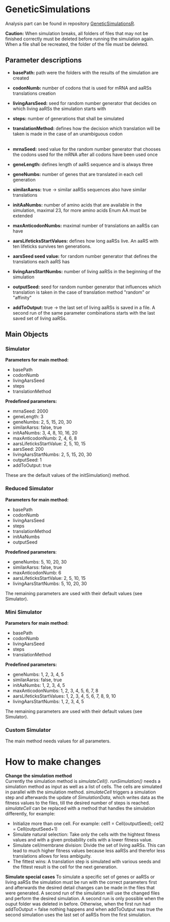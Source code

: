 # GeneticSimulations
Analysis part can be found in repository [GeneticSimulationsR](https://github.com/Thalla/GeneticSimulationsR).  


**Caution:** When simulation breaks, all folders of files that may not be finished correctly must be deleted before running the simulation again. 
When a file shall be recreated, the folder of the file must be deleted.


## Parameter descriptions
- **basePath:** path were the folders with the results of the simulation are created
- **codonNumb:** number of codons that is used for mRNA and aaRSs translations creation
- **livingAarsSeed:** seed for random number generator that decides on which living aaRSs the simulation starts with
- **steps:** number of generations that shall be simulated
- **translationMethod:** defines how the decision which translation will be taken is made in the case of an unambiguous codon  
  </br>
  
- **mrnaSeed:** seed value for the random number generator that chooses the codons used for the mRNA after all codons have been used once
- **geneLength:** defines length of aaRS sequence and is always three
- **geneNumbs:** number of genes that are translated in each cell generation
- **similarAarss:** true -> similar aaRSs sequences also have similar translations
- **initAaNumbs:** number of amino acids that are available in the simulation, maximal 23, for more amino acids Enum AA must be extended
- **maxAnticodonNumbs:** maximal number of translations an aaRSs can have
- **aarsLifeticksStartValues:** defines how long aaRSs live. An aaRS with ten lifeticks survives ten generations.
- **aarsSeed seed value:** for random number generator that defines the translations each aaRS has
- **livingAarsStartNumbs:** number of living aaRSs in the beginning of the simulation
- **outputSeed:** seed for random number generator that influences which translation is taken in the case of translation method "random" or "affinity"
- **addToOutput:** true -> the last set of living aaRSs is saved in a file. A second run of the same parameter combinations starts with the last saved set of living aaRSs.


## Main Objects

### Simulator
**Parameters for main method:**
- basePath
- codonNumb
- livingAarsSeed
- steps
- translationMethod

**Predefined parameters:**
- mrnaSeed: 2000
- geneLength: 3
- geneNumbs: 2, 5, 15, 20, 30
- similarAarss: false, true
- initAaNumbs: 3, 4, 8, 10, 16, 20
- maxAnticodonNumb: 2, 4, 6, 8
- aarsLifeticksStartValue: 2, 5, 10, 15
- aarsSeed: 200
- livingAarsStartNumbs: 2, 5, 15, 20, 30
- outputSeed: 1
- addToOutput: true


These are the default values of the initSimulation() method.


### Reduced Simulator
**Parameters for main method:**
- basePath
- codonNumb
- livingAarsSeed
- steps
- translationMethod
- initAaNumbs
- outputSeed

**Predefined parameters**:
- geneNumbs: 5, 10, 20, 30
- similarAarss: false, true
- maxAnticodonNumb: 6
- aarsLifeticksStartValue: 2, 5, 10, 15
- livingAarsStartNumbs: 5, 10, 20, 30


The remaining parameters are used with their default values (see Simulator).


### Mini Simulator
**Parameters for main method:**
- basePath
- codonNumb
- livingAarsSeed
- steps
- translationMethod

**Predefined parameters:**
- geneNumbs: 1, 2, 3, 4, 5
- similarAarss: false, true
- initAaNumbs: 1, 2, 3, 4, 5
- maxAnticodonNumbs: 1, 2, 3, 4, 5, 6, 7, 8
- aarsLifeticksStartValues: 1, 2, 3, 4, 5, 6, 7, 8, 9, 10
- livingAarsStartNumbs: 1, 2, 3, 4, 5


The remaining parameters are used with their default values (see Simulator).


### Custom Simulator
The main method needs values for all parameters.

# How to make changes
**Change the simulation method**  
Currently the simulation method is *simulateCell()*. *runSimulation()* needs a simulation method as input as well as a list of cells. The cells are simulated in parallel with the simulation method. *simulateCell* triggers a simulation step and afterwards the update of *SimulationData*, which writes data as the fitness values to the files, till the desired number of steps is reached. *simulateCell* can be replaced with a method that handles the simulation differently, for example:
- Initialize more than one cell. For example: cell1 = Cell(outputSeed); cell2 = Cell(outputSeed+1)
- Simulate natural selection: Take only the cells with the hightest fitness values and with a given probability cells with a lower fitness value.
- Simulate cell/membrane division: Divide the set of living aaRSs. This can lead to much higher fitness values because less aaRSs and therefor less translations allows for less ambiguity.
- The fittest wins: A translation step is simulated with various seeds and the fittest result is the cell for the next generation.

**Simulate special cases**
To simulate a specific set of genes or aaRSs or living aaRSs the simulation must be run with the correct parameters first and afterwards the desired detail changes can be made in the files that were generated. A second run of the simulation will use the changed files and perform the desired simulation. A second run is only possible when the ouput folder was deleted in before. Otherwise, when the first run had addToOutput = false nothing happens and when addToOutput was true the second simulation uses the last set of aaRSs from the first simulation.
